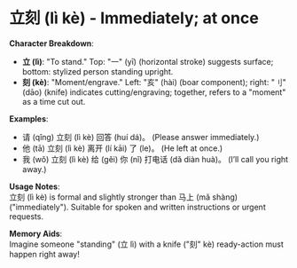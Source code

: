 # **立刻 (lì kè) - Immediately; at once**

**Character Breakdown**:  
- **立 (lì)**: "To stand." Top: "一" (yī) (horizontal stroke) suggests surface; bottom: stylized person standing upright.  
- **刻 (kè)**: "Moment/engrave." Left: "亥" (hài) (boar component); right: "刂" (dāo) (knife) indicates cutting/engraving; together, refers to a "moment" as a time cut out.

**Examples**:  
- 请 (qǐng) 立刻 (lì kè) 回答 (huí dá)。 (Please answer immediately.)  
- 他 (tā) 立刻 (lì kè) 离开 (lí kāi) 了 (le)。 (He left at once.)  
- 我 (wǒ) 立刻 (lì kè) 给 (gěi) 你 (nǐ) 打电话 (dǎ diàn huà)。 (I’ll call you right away.)

**Usage Notes**:  
立刻 (lì kè) is formal and slightly stronger than 马上 (mǎ shàng) ("immediately"). Suitable for spoken and written instructions or urgent requests.

**Memory Aids**:  
Imagine someone "standing" (立 lì) with a knife ("刻" kè) ready-action must happen right away!